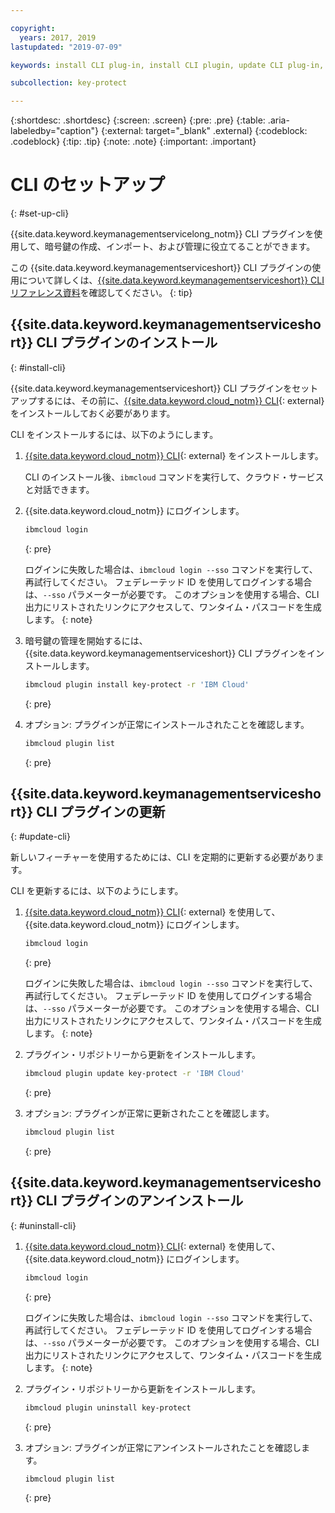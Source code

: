 ```yaml
---

copyright:
  years: 2017, 2019
lastupdated: "2019-07-09"

keywords: install CLI plug-in, install CLI plugin, update CLI plug-in, update CLI plugin, uninstall CLI plug-in, uninstall CLI plugin, Key Protect CLI plug-in, Key Protect CLI plugin, KMS plug-in, KMS plugin

subcollection: key-protect

---
```


{:shortdesc: .shortdesc}
{:screen: .screen}
{:pre: .pre}
{:table: .aria-labeledby="caption"}
{:external: target="_blank" .external}
{:codeblock: .codeblock}
{:tip: .tip}
{:note: .note}
{:important: .important}

# CLI のセットアップ
{: #set-up-cli}

{{site.data.keyword.keymanagementservicelong_notm}} CLI プラグインを使用して、暗号鍵の作成、インポート、および管理に役立てることができます。

この {{site.data.keyword.keymanagementserviceshort}} CLI プラグインの使用について詳しくは、[{{site.data.keyword.keymanagementserviceshort}} CLI リファレンス資料](/docs/services/key-protect?topic=key-protect-cli-reference)を確認してください。
{: tip}

## {{site.data.keyword.keymanagementserviceshort}} CLI プラグインのインストール
{: #install-cli}

{{site.data.keyword.keymanagementserviceshort}} CLI プラグインをセットアップするには、その前に、[{{site.data.keyword.cloud_notm}} CLI](/docs/cli?topic=cloud-cli-getting-started){: external} をインストールしておく必要があります。 

CLI をインストールするには、以下のようにします。

1. [{{site.data.keyword.cloud_notm}} CLI](/docs/cli?topic=cloud-cli-getting-started){: external} をインストールします。

    CLI のインストール後、`ibmcloud` コマンドを実行して、クラウド・サービスと対話できます。

2. {{site.data.keyword.cloud_notm}} にログインします。

    ```sh
    ibmcloud login 
    ```
    {: pre}

    ログインに失敗した場合は、`ibmcloud login --sso` コマンドを実行して、再試行してください。 フェデレーテッド ID を使用してログインする場合は、`--sso` パラメーターが必要です。 このオプションを使用する場合、CLI 出力にリストされたリンクにアクセスして、ワンタイム・パスコードを生成します。
    {: note}

3. 暗号鍵の管理を開始するには、{{site.data.keyword.keymanagementserviceshort}} CLI プラグインをインストールします。

    ```sh
    ibmcloud plugin install key-protect -r 'IBM Cloud'
    ```
    {: pre}

4. オプション: プラグインが正常にインストールされたことを確認します。

    ```sh
    ibmcloud plugin list
    ```
    {: pre}

## {{site.data.keyword.keymanagementserviceshort}} CLI プラグインの更新
{: #update-cli}

新しいフィーチャーを使用するためには、CLI を定期的に更新する必要があります。

CLI を更新するには、以下のようにします。

1. [{{site.data.keyword.cloud_notm}} CLI](/docs/cli?topic=cloud-cli-getting-started){: external} を使用して、{{site.data.keyword.cloud_notm}} にログインします。

    ```sh
    ibmcloud login 
    ```
    {: pre}

    ログインに失敗した場合は、`ibmcloud login --sso` コマンドを実行して、再試行してください。 フェデレーテッド ID を使用してログインする場合は、`--sso` パラメーターが必要です。 このオプションを使用する場合、CLI 出力にリストされたリンクにアクセスして、ワンタイム・パスコードを生成します。
    {: note}

2. プラグイン・リポジトリーから更新をインストールします。

    ```sh
    ibmcloud plugin update key-protect -r 'IBM Cloud'
    ```
    {: pre}

3. オプション: プラグインが正常に更新されたことを確認します。

    ```sh
    ibmcloud plugin list
    ```
    {: pre}

## {{site.data.keyword.keymanagementserviceshort}} CLI プラグインのアンインストール
{: #uninstall-cli}

1. [{{site.data.keyword.cloud_notm}} CLI](/docs/cli?topic=cloud-cli-getting-started){: external} を使用して、{{site.data.keyword.cloud_notm}} にログインします。

    ```sh
    ibmcloud login 
    ```
    {: pre}

    ログインに失敗した場合は、`ibmcloud login --sso` コマンドを実行して、再試行してください。 フェデレーテッド ID を使用してログインする場合は、`--sso` パラメーターが必要です。 このオプションを使用する場合、CLI 出力にリストされたリンクにアクセスして、ワンタイム・パスコードを生成します。
    {: note}

2. プラグイン・リポジトリーから更新をインストールします。

    ```sh
    ibmcloud plugin uninstall key-protect
    ```
    {: pre}

3. オプション: プラグインが正常にアンインストールされたことを確認します。

    ```sh
    ibmcloud plugin list
    ```
    {: pre}
